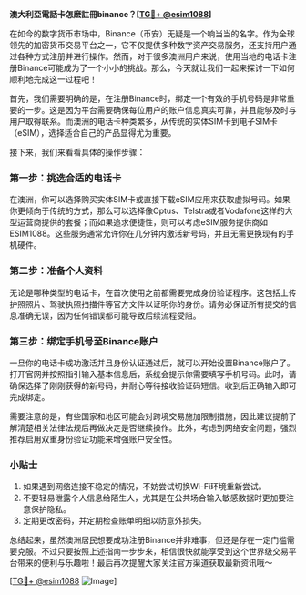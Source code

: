**澳大利亞電話卡怎麽註冊binance？[[TG💪+ @esim1088](https://t.me/s/esim1088)]**

在如今的数字货币市场中，Binance（币安）无疑是一个响当当的名字。作为全球领先的加密货币交易平台之一，它不仅提供多种数字资产交易服务，还支持用户通过各种方式注册并进行操作。然而，对于很多澳洲用户来说，使用当地的电话卡注册Binance可能成为了一个小小的挑战。那么，今天就让我们一起来探讨一下如何顺利地完成这一过程吧！

首先，我们需要明确的是，在注册Binance时，绑定一个有效的手机号码是非常重要的一步。这是因为平台需要确保每位用户的账户信息真实可靠，并且能够及时与用户取得联系。而澳洲的电话卡种类繁多，从传统的实体SIM卡到电子SIM卡（eSIM），选择适合自己的产品显得尤为重要。

接下来，我们来看看具体的操作步骤：

### 第一步：挑选合适的电话卡

在澳洲，你可以选择购买实体SIM卡或直接下载eSIM应用来获取虚拟号码。如果你更倾向于传统的方式，那么可以选择像Optus、Telstra或者Vodafone这样的大型运营商提供的套餐；而如果追求便捷性，则可以考虑eSIM服务提供商如ESIM1088。这些服务通常允许你在几分钟内激活新号码，并且无需更换现有的手机硬件。

### 第二步：准备个人资料

无论是哪种类型的电话卡，在首次使用之前都需要完成身份验证程序。这包括上传护照照片、驾驶执照扫描件等官方文件以证明你的身份。请务必保证所有提交的信息准确无误，因为任何错误都可能导致后续流程受阻。

### 第三步：绑定手机号至Binance账户

一旦你的电话卡成功激活并且身份认证通过后，就可以开始设置Binance账户了。打开官网并按照指引输入基本信息后，系统会提示你需要填写手机号码。此时，请确保选择了刚刚获得的新号码，并耐心等待接收验证码短信。收到后正确输入即可完成绑定。

需要注意的是，有些国家和地区可能会对跨境交易施加限制措施，因此建议提前了解清楚相关法律法规后再做决定是否继续操作。此外，考虑到网络安全问题，强烈推荐启用双重身份验证功能来增强账户安全性。

### 小贴士

1. 如果遇到网络连接不稳定的情况，不妨尝试切换Wi-Fi环境重新尝试。
2. 不要轻易泄露个人信息给陌生人，尤其是在公共场合输入敏感数据时更加要注意保护隐私。
3. 定期更改密码，并定期检查账单明细以防意外损失。

总结起来，虽然澳洲居民想要成功注册Binance并非难事，但还是存在一定门槛需要克服。不过只要按照上述指南一步步来，相信很快就能享受到这个世界级交易平台带来的便利与乐趣啦！最后再次提醒大家关注官方渠道获取最新资讯哦～

[[TG💪+ @esim1088](https://t.me/s/esim1088) ![Image](https://i.postimg.cc/4NQfJmqS/Snipaste-2025-05-13-00-14-12.png)]